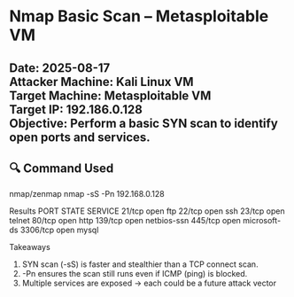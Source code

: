 # Nmap Basic Scan – Metasploitable VM

**Date:** 2025-08-17  
**Attacker Machine:** Kali Linux VM  
**Target Machine:** Metasploitable VM  
**Target IP:** 192.186.0.128  
**Objective:** Perform a basic SYN scan to identify open ports and services.
---

## 🔍 Command Used
nmap/zenmap
nmap -sS -Pn 192.168.0.128

Results
PORT     STATE SERVICE
21/tcp   open  ftp
22/tcp   open  ssh
23/tcp   open  telnet
80/tcp   open  http
139/tcp  open  netbios-ssn
445/tcp  open  microsoft-ds
3306/tcp open  mysql

Takeaways
1) SYN scan (-sS) is faster and stealthier than a TCP connect scan.
2) -Pn ensures the scan still runs even if ICMP (ping) is blocked.
3) Multiple services are exposed → each could be a future attack vector
